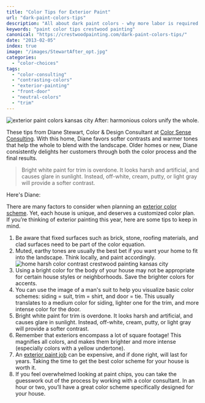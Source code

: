 ```yaml
---
title: "Color Tips for Exterior Paint"
url: "dark-paint-colors-tips"
description: "All about dark paint colors - why more labor is required and why they don't cover as well."
keywords: "paint color tips crestwood painting"
canonical: "https://crestwoodpainting.com/dark-paint-colors-tips/"
date: "2013-02-05"
index: true
image: "/images/StewartAfter_opt.jpg"
categories:
  - "color-choices"
tags:
  - "color-consulting"
  - "contrasting-colors"
  - "exterior-painting"
  - "front-door"
  - "neutral-colors"
  - "trim"
---
```

![exterior paint colors kansas city](/images/StewartAfter_opt.jpg "Home With Harmonious Colors") After: harmonious colors unify the whole.

These tips from Diane Stewart, Color & Design Consultant at [Color Sense Consulting](http://www.colorsenseconsulting.com/). With this home, Diane favors softer contrasts and warmer tones that help the whole to blend with the landscape. Older homes or new, Diane consistently delights her customers through both the color process and the final results.

> Bright white paint for trim is overdone. It looks harsh and artificial, and causes glare in sunlight. Instead, off-white, cream, putty, or light gray will provide a softer contrast.

Here's Diane:

There are many factors to consider when planning an [exterior color scheme](/exterior-painting-cost/). Yet, each house is unique, and deserves a customized color plan. If you’re thinking of exterior painting this year, here are some tips to keep in mind.

1. Be aware that fixed surfaces such as brick, stone, roofing materials, and clad surfaces need to be part of the color equation.
2. Muted, earthy tones are usually the best bet if you want your home to fit into the landscape. Think locally, and paint accordingly.
![home harsh color contrast crestwood painting kansas city](/images/StewartBefore_opt.jpg)
3. Using a bright color for the body of your house may not be appropriate for certain house styles or neighborhoods. Save the brighter colors for accents.
4. You can use the image of a man's suit to help you visualize basic color schemes: siding = suit, trim = shirt, and door = tie. This usually translates to a medium color for siding, lighter one for the trim, and more intense color for the door.
5. Bright white paint for trim is overdone. It looks harsh and artificial, and causes glare in sunlight. Instead, off-white, cream, putty, or light gray will provide a softer contrast.
6. Remember that exteriors encompass a lot of square footage! This magnifies all colors, and makes them brighter and more intense (especially colors with a yellow undertone).
7. An [exterior paint job](/exterior-painting-kansas-city/) can be expensive, and if done right, will last for years. Taking the time to get the best color scheme for your house is worth it.
8. If you feel overwhelmed looking at paint chips, you can take the guesswork out of the process by working with a color consultant. In an hour or two, you’ll have a great color scheme specifically designed for your house.
